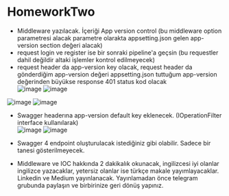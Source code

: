 ﻿# HomeworkTwo
* Middleware yazılacak. İçeriği App version control (bu middleware option parametresi alacak parametre olarakta appsetting.json gelen app-version section değeri alacak)  
*  request login ve register ise bir sonraki pipeline'a geçsin (bu requestler dahil değildir altaki işlemler kontrol edilmeyecek)
*  request header da app-version key olacak, request header da gönderdiğim app-version değeri appsetting.json tuttuğum app-version  değerinden büyükse response 401 status kod olacak  
![image](https://user-images.githubusercontent.com/59605826/158082622-6e479777-97b1-40b9-8f22-8e5095e5ce4c.png)
![image](https://user-images.githubusercontent.com/59605826/158082647-5cb2accd-3074-4ca5-a0e5-4bd24ef024f5.png)  

![image](https://user-images.githubusercontent.com/59605826/158082705-b60149cf-8018-4d87-aaea-b7c8bf5995fd.png)
![image](https://user-images.githubusercontent.com/59605826/158082718-9c9c1b66-38f8-4211-b6c7-1ad30cdec770.png)

* Swagger headerına app-version default key eklenecek. (IOperationFilter interface kullanılarak)  
![image](https://user-images.githubusercontent.com/59605826/158082507-66f5e72e-c46b-42c0-b877-cfa28284f4d9.png)
![image](https://user-images.githubusercontent.com/59605826/158082548-a55ab300-9afc-4283-afda-410f0b81853d.png)
* Swagger 4 endpoint oluşturulacak istediğiniz gibi olabilir. Sadece bir tanesi gösterilmeyecek.  



* Middleware ve IOC hakkında 2 dakikalık okunacak, ingilizcesi iyi olanlar ingilizce yazacaklar, yetersiz olanlar ise türkçe makale yayımlayacaklar. Linkedin ve Medium yayınlanacak. Yayınlamadan önce telegram grubunda paylaşın ve birbirinize geri dönüş yapınız.
